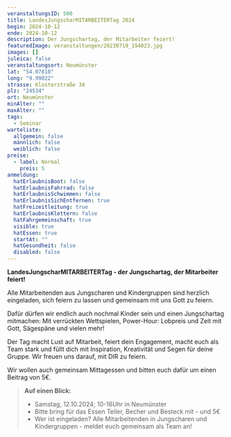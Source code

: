 ```yaml
---
veranstaltungsID: 500
title: LandesJungscharMITARBEITERTag 2024
begin: 2024-10-12
ende: 2024-10-12
description: Der Jungschartag, der Mitarbeiter feiert!
featuredImage: veranstaltungen/20230719_194023.jpg
images: []
juleica: false
veranstaltungsort: Neumünster
lat: "54.07810"
long: "9.99022"
strasse: Klosterstraße 34
plz: "24534"
ort: Neumünster
minAlter: ""
maxAlter: ""
tags:
  - Seminar
warteliste:
  allgemein: false
  männlich: false
  weiblich: false
preise:
  - label: Normal
    preis: 5
anmeldung:
  hatErlaubnisBoot: false
  hatErlaubnisFahrrad: false
  hatErlaubnisSchwimmen: false
  hatErlaubnisSichEntfernen: true
  hatFreizeitleitung: true
  hatErlaubnisKlettern: false
  hatFahrgemeinschaft: true
  visible: true
  hatEssen: true
  startAt: ""
  hatGesundheit: false
  disabled: false
---
```

**LandesJungscharMITARBEITERTag - der Jungschartag, der Mitarbeiter feiert!**

Alle Mitarbeitenden aus Jungscharen und Kindergruppen sind herzlich eingeladen, sich feiern zu lassen und gemeinsam mit uns Gott zu feiern.

Dafür dürfen wir endlich auch nochmal Kinder sein und einen Jungschartag mitmachen: Mit verrückten Wettspielen, Power-Hour: Lobpreis und Zeit mit Gott, Sägespäne und vielen mehr! 

Der Tag macht Lust auf Mitarbeit, feiert dein Engagement, macht euch als Team stark und füllt dich mit Inspiration, Kreativität und Segen für deine Gruppe. Wir freuen uns darauf, mit DIR zu feiern. 

Wir wollen auch gemeinsam Mittagessen und bitten euch dafür um einen Beitrag von 5€.

> **Auf einen Blick:**
>
> * Samstag, 12.10.2024; 10-16Uhr in Neumünster
> * Bitte bring für das Essen Teller, Becher und Besteck mit - und 5€
> * Wer ist eingeladen? Alle Mitarbeitenden in Jungscharen und Kindergruppen - meldet euch gemeinsam als Team an!
